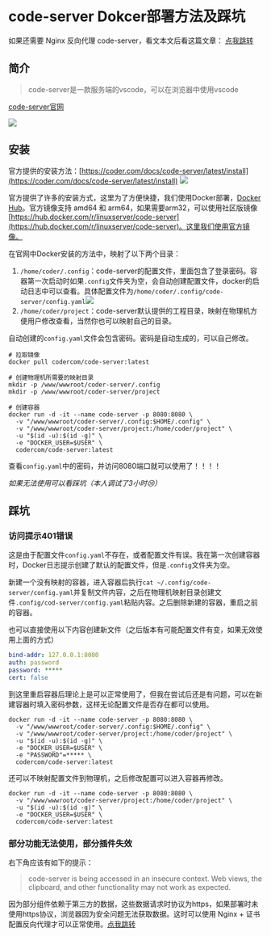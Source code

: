 # code-server Dokcer部署方法及踩坑

如果还需要 Nginx 反向代理 code-server，看文本文后看这篇文章： [点我跳转](/build/code-server/2.code-server%20Dokcer+Nginx%20部署方法及踩坑)

## 简介

> code-server是一款服务端的vscode，可以在浏览器中使用vscode

[code-server官网](https://coder.com/docs/code-server/latest)

![](https://dxytoll-img-1304942391.cos.ap-nanjing.myqcloud.com/img/blog/image.png)

## 安装

官方提供的安装方法：[https://coder.com/docs/code-server/latest/install](https://coder.com/docs/code-server/latest/install)
![](https://dxytoll-img-1304942391.cos.ap-nanjing.myqcloud.com/img/blog/image-1654851442564.png)

官方提供了许多的安装方式，这里为了方便快捷，我们使用Docker部署，[Docker Hub](https://hub.docker.com/r/codercom/code-server)。官方镜像支持 amd64 和 arm64，如果需要arm32，可以使用社区版镜像[https://hub.docker.com/r/linuxserver/code-server](https://hub.docker.com/r/linuxserver/code-server)。这里我们使用官方镜像。

在官网中Docker安装的方法中，映射了以下两个目录：
1. `/home/coder/.config`：code-server的配置文件，里面包含了登录密码。容器第一次启动时如果`.config`文件夹为空，会自动创建配置文件，docker的启动日志中可以查看。具体配置文件为`/home/coder/.config/code-server/config.yaml`![](https://dxytoll-img-1304942391.cos.ap-nanjing.myqcloud.com/img/blog/image-1654852173730.png)
2. `/home/coder/project`：code-server默认提供的工程目录，映射在物理机方便用户修改查看，当然你也可以映射自己的目录。

自动创建的`config.yaml`文件会包含密码。密码是自动生成的，可以自己修改。

```shell [bash]
# 拉取镜像
docker pull codercom/code-server:latest

# 创建物理机所需要的映射目录
mkdir -p /www/wwwroot/coder-server/.config 
mkdir -p /www/wwwroot/coder-server/project 

# 创建容器
docker run -d -it --name code-server -p 8080:8080 \   
  -v "/www/wwwroot/coder-server/.config:$HOME/.config" \  
  -v "/www/wwwroot/coder-server/project:/home/coder/project" \ 
  -u "$(id -u):$(id -g)" \
  -e "DOCKER_USER=$USER" \ 
  codercom/code-server:latest
```

查看`config.yaml`中的密码，并访问8080端口就可以使用了！！！！

*如果无法使用可以看踩坑（本人调试了3小时😢）*

## 踩坑

### 访问提示401错误

这是由于配置文件`config.yaml`不存在，或者配置文件有误。我在第一次创建容器时，Docker日志提示创建了默认的配置文件，但是`.config`文件夹为空。

新建一个没有映射的容器，进入容器后执行`cat ~/.config/code-server/config.yaml`并复制文件内容，之后在物理机映射目录创建文件`.config/cod-server/config.yaml`粘贴内容。之后删除新建的容器，重启之前的容器。

也可以直接使用以下内容创建新文件（之后版本有可能配置文件有变，如果无效使用上面的方式）

```yaml [config.yaml]
bind-addr: 127.0.0.1:8080
auth: password
password: *****
cert: false
```

到这里重启容器后理论上是可以正常使用了，但我在尝试后还是有问题，可以在新建容器时填入密码参数，这样无论配置文件是否存在都可以使用。

```shell [bash]
docker run -d -it --name code-server -p 8080:8080 \
  -v "/www/wwwroot/coder-server/.config:$HOME/.config" \
  -v "/www/wwwroot/coder-server/project:/home/coder/project" \
  -u "$(id -u):$(id -g)" \
  -e "DOCKER_USER=$USER" \
  -e "PASSWORD"=***** \
  codercom/code-server:latest
```

还可以不映射配置文件到物理机，之后修改配置可以进入容器再修改。

```shell [bash]
docker run -d -it --name code-server -p 8080:8080 \
  -v "/www/wwwroot/coder-server/project:/home/coder/project" \
  -u "$(id -u):$(id -g)" \
  -e "DOCKER_USER=$USER" \
  codercom/code-server:latest
```

### 部分功能无法使用，部分插件失效

右下角应该有如下的提示：
> code-server is being accessed in an insecure context. Web views, the clipboard, and other functionality may not work as expected.

因为部分组件依赖于第三方的数据，这些数据请求时协议为https，如果部署时未使用https协议，浏览器因为安全问题无法获取数据。这时可以使用 Nginx + 证书配置反向代理才可以正常使用。[点我跳转](/build/code-server/2.code-server%20Dokcer+Nginx%20部署方法及踩坑)